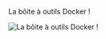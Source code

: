La bôite à outils Docker !

![La bôite à outils Docker !](https://www.docker.com/sites/default/files/docker_toolbox_banner_icon.png "Optional title")

